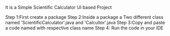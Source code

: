 It is a Simple Scientific Calculator UI based Project

Step 1:First create a package 
Step 2:Inside a package a Two different class named 'ScientificCalculator'.java and 'Calcultor'.java
Step 3:Copy and paste a code named with respective class name 
Step 4: Run the code in your IDE
